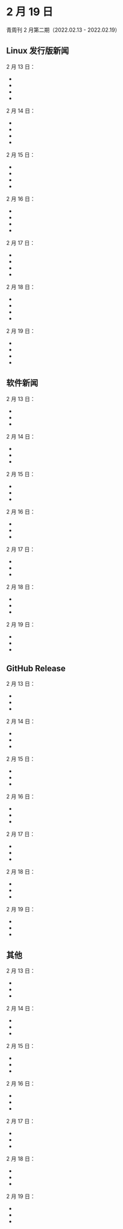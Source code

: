 <!---这是模板文件--->

# 2 月 19 日

青周刊 2 月第二期（2022.02.13 - 2022.02.19）

## Linux 发行版新闻

2 月 13 日：

- []()
- []()
- []()
- []()

2 月 14 日：

- []()
- []()
- []()
- []()

2 月 15 日：

- []()
- []()
- []()
- []()

2 月 16 日：

- []()
- []()
- []()
- []()

2 月 17 日：

- []()
- []()
- []()
- []()

2 月 18 日：

- []()
- []()
- []()
- []()

2 月 19 日：

- []()
- []()
- []()
- []()

## 软件新闻

2 月 13 日：

- []()
- []()
- []()

2 月 14 日：

- []()
- []()
- []()

2 月 15 日：

- []()
- []()
- []()

2 月 16 日：

- []()
- []()
- []()

2 月 17 日：

- []()
- []()
- []()

2 月 18 日：

- []()
- []()
- []()

2 月 19 日：

- []()
- []()
- []()


## GitHub Release

2 月 13 日：

- []()
- []()
- []()

2 月 14 日：

- []()
- []()
- []()

2 月 15 日：

- []()
- []()
- []()

2 月 16 日：

- []()
- []()
- []()

2 月 17 日：

- []()
- []()
- []()

2 月 18 日：

- []()
- []()
- []()

2 月 19 日：

- []()
- []()
- []()


## 其他

2 月 13 日：

- []()
- []()
- []()

2 月 14 日：

- []()
- []()
- []()

2 月 15 日：

- []()
- []()
- []()

2 月 16 日：

- []()
- []()
- []()

2 月 17 日：

- []()
- []()
- []()

2 月 18 日：

- []()
- []()
- []()

2 月 19 日：

- []()
- []()
- []()
